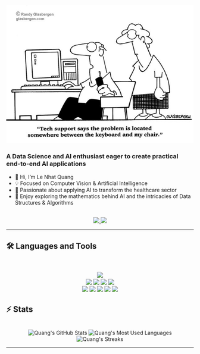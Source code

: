 <!-- Add the banner -->
<img src="github_banner.jpg" alt="Developer stuff">

<!-- Bio -->
### A Data Science and AI enthusiast eager to create practical end-to-end AI applications
- 👋 Hi, I’m Le Nhat Quang
- 💡 Focused on Computer Vision & Artificial Intelligence
- 🏥 Passionate about applying AI to transform the healthcare sector
- 🧮 Enjoy exploring the mathematics behind AI and the intricacies of Data Structures & Algorithms

<br>

<div align="center">
  <a href="mailto:lenhatquang0312@gmail.com">
    <img src="https://img.shields.io/badge/Gmail-333333?style=for-the-badge&logo=gmail&logoColor=red" />
  </a>
  <a href="https://linkedin.com/in/lenhatquang0312" target="_blank">
    <img src="https://img.shields.io/badge/LinkedIn-0077B5?style=for-the-badge&logo=linkedin&logoColor=white" target="_blank" />
  </a>
</div>

<hr>

## 🛠️ Languages and Tools

<br>

<p align="center">
  <img src="https://skillicons.dev/icons?i=python,java,c">
  <br>
  <img src="https://img.shields.io/badge/NumPy-013243?style=for-the-badge&logo=numpy&logoColor=white">
  <img src="https://img.shields.io/badge/Pandas-150458?style=for-the-badge&logo=pandas&logoColor=white">
  <img src="https://img.shields.io/badge/scikit--learn-F7931E?style=for-the-badge&logo=scikit-learn&logoColor=white">
  <img src="https://img.shields.io/badge/Keras-D00000?style=for-the-badge&logo=keras&logoColor=white">
  <br>
  <img src="https://img.shields.io/badge/TensorFlow-FF6F00?style=for-the-badge&logo=tensorflow&logoColor=white">
  <img src="https://img.shields.io/badge/Matplotlib-11557C?style=for-the-badge&logo=matplotlib&logoColor=white">
  <img src="https://img.shields.io/badge/Joblib-005C9C?style=for-the-badge&logo=python&logoColor=white">
  <img src="https://img.shields.io/badge/Scrapy-9A1E23?style=for-the-badge&logo=python&logoColor=white">
  <img src="https://img.shields.io/badge/Selenium-43B02A?style=for-the-badge&logo=selenium&logoColor=white">
</p>

## ⚡️ Stats

<br>

<div align="center">
  <img height="200" src="https://github-readme-stats.vercel.app/api?username=lenhatquang03&theme=transparent&count_private=true&show_icons=true&rank_icon=github&locale=en" alt="Quang's GitHub Stats" />
  <img height="200" src="https://github-readme-stats.vercel.app/api/top-langs?username=lenhatquang03&theme=transparent&langs_count=8&border_radius=10&show_icons=true&locale=en" alt="Quang's Most Used Languages" />
  <img height="200" src="https://github-readme-streak-stats-inky-three.vercel.app?user=lenhatquang03&theme=transparent" alt="Quang's Streaks" />
</div>

<hr>
